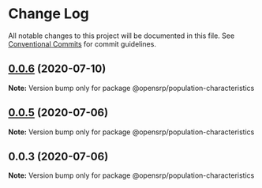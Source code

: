 # Change Log

All notable changes to this project will be documented in this file.
See [Conventional Commits](https://conventionalcommits.org) for commit guidelines.

## [0.0.6](https://github.com/opensrp/opensrp-web/compare/@opensrp/population-characteristics@0.0.5...@opensrp/population-characteristics@0.0.6) (2020-07-10)

**Note:** Version bump only for package @opensrp/population-characteristics

## [0.0.5](https://github.com/opensrp/opensrp-web/compare/@opensrp/population-characteristics@0.0.3...@opensrp/population-characteristics@0.0.5) (2020-07-06)

**Note:** Version bump only for package @opensrp/population-characteristics

## 0.0.3 (2020-07-06)

**Note:** Version bump only for package @opensrp/population-characteristics
